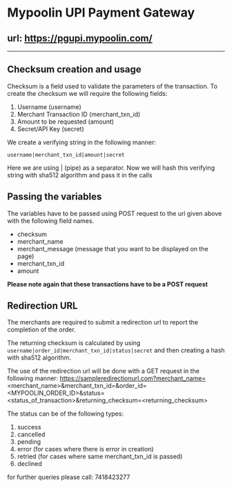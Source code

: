 # Mypoolin UPI Payment Gateway

## url: https://pgupi.mypoolin.com/


***

## Checksum creation and usage

Checksum is a field used to validate the parameters of the transaction.
To create the checksum we will require the following fields:

1. Username (username)
2. Merchant Transaction ID (merchant_txn_id)
3. Amount to be requested (amount)
4. Secret/API Key (secret)

We create a verifying string in the following manner:

```
username|merchant_txn_id|amount|secret
```

Here we are using | (pipe) as a separator. Now we will hash this verifying string with sha512 algorithm
and pass it in the calls

## Passing the variables

The variables have to be passed using POST request to the url given above with the following field names.
* checksum
* merchant_name
* merchant_message (message that you want to be displayed on the page)
* merchant_txn_id
* amount

**Please note again that these transactions have to be a POST request**

## Redirection URL

The merchants are required to submit a redirection url to report the completion of the order.

The returning checksum is calculated by using ```username|order_id|merchant_txn_id|status|secret``` and then creating a hash with sha512 algorithm.

The use of the redirection url will be done with a GET request in the following manner:
https://sampleredirectionurl.com?merchant_name=<merchant_name>&merchant_txn_id=<MERCHANT TXN ID>&order_id=<MYPOOLIN_ORDER_ID>&status=<status_of_transaction>&returning_checksum=<returning_checksum>


The status can be of the following types:
1. success
2. cancelled
3. pending
4. error (for cases where there is error in creation)
5. retried (for cases where same merchant_txn_id is passed)
6. declined

for further queries please call: 7418423277



